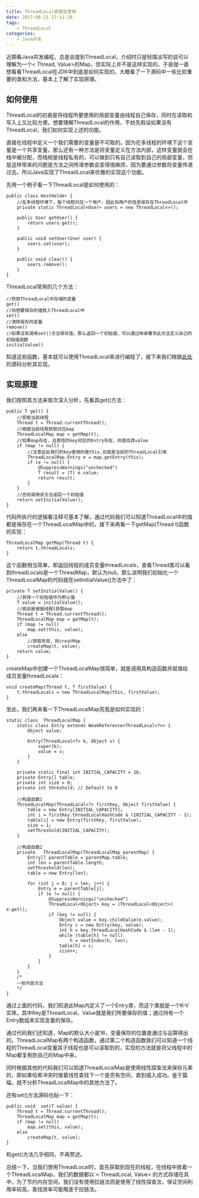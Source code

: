 ```yaml
---
title: ThreadLocal原理及使用
date: 2017-08-21 17:11:10
tags:
    - ThreadLocal
categories:
    - Java并发
---
```

近期看Java并发编程，总是会提到ThreadLocal，介绍时只是轻描淡写的说可以理解为一个< Thread, Value>的Map，但实际上并不是这样实现的，于是就一直想看看ThreadLocal在JDK中到底是如何实现的。大概看了一下源码中一些比较重要的类和方法，基本上了解了实现原理。
<!--more-->
## 如何使用
ThreadLocal的初衷是将线程所要使用的局部变量由线程自己保存，同时在读取和写入上又比较方便。想要理解ThreadLocal的作用，不妨先假设如果没有ThreadLocal，我们如何实现上述的功能。

直接在线程中定义一个我们需要的变量是不可取的。因为在多线程的环境下这个变量是一个共享变量。那么还有一种方法是将变量定义在方法内部，这样变量就会在栈中被分配，而栈帧是线程私有的，可以做到只有自己读取到自己的局部变量，但是这样带来的问题是方法之间传递参数会变得很麻烦，因为要通过参数将变量传递过去。所以Java实现了ThreadLocal来优雅的实现这个功能。

先用一个例子看一下ThreadLocal是如何使用的：
```
public class HostHolder {
    //在多线程环境下，每个线程对应一个用户，因此将用户的信息保存在ThreadLocal中
    private static ThreadLocal<User> users = new ThreadLocal<>();

    public User getUser() {
        return users.get();
    }

    public void setUser(User user) {
        users.set(user);
    }

    public void clear() {
        users.remove();
    }
}
```

ThreadLocal常用的几个方法：
```
//获取ThreadLocal中存储的变量
get()
//将想要保存的值放入ThreadLocal中
set()
//清除保存的变量
remove()
//如果没有调用set()方法保存值，那么返回一个初始值，可以通过继承覆写此方法定义自己的初始值函数
initialValue()
```
知道这些函数，基本就可以使用ThreadLocal来进行编程了，接下来我们根据[此处](http://grepcode.com/file/repository.grepcode.com/java/root/jdk/openjdk/8-b132/java/lang/ThreadLocal.java#ThreadLocal)的源码分析其实现。

## 实现原理
我们按照其方法来依次深入分析，先看其get()方法：
```
public T get() {
    //获取当前线程
    Thread t = Thread.currentThread();
    //根据当前线程获取对应map
    ThreadLocalMap map = getMap(t);
    //如果map存在，且查找的key对应的Entry存在，则查找其value
    if (map != null) {
        //注意此处我们的key使用的是this,也就是当前的ThreadLocal引用
        ThreadLocalMap.Entry e = map.getEntry(this);
        if (e != null) {
            @SuppressWarnings("unchecked")
            T result = (T) e.value;
            return result;
        }
    }
    //否则调用该方法返回一个初始值
    return setInitialValue();
}
```
代码所执行的逻辑看注释可基本了解，通过代码我们可以知道ThreadLocal中的值都是保存在一个ThreadLocalMap中的，接下来再看一下getMap(Thread t)函数的实现：
```
ThreadLocalMap getMap(Thread t) {
    return t.threadLocals;
}
```
这个函数相当简单，即返回线程的成员变量threadLocals，查看Thread类可以看到threadLocals是一个ThreadMap，默认为null。那么说明我们初始化一个ThreadLocalMap的代码就在setInitialValue()方法中了：
```
private T setInitialValue() {
    //获得一个初始值作为默认值
    T value = initialValue();
    //依旧是根据线程t获取map
    Thread t = Thread.currentThread();
    ThreadLocalMap map = getMap(t);
    if (map != null)
        map.set(this, value);
    else
        //获取失败，则creatMap
        createMap(t, value);
    return value;
}
```
createMap中创建一个ThreadLocalMap很简单，就是调用其构造函数并赋值给成员变量threadLocals：
```
void createMap(Thread t, T firstValue) {
    t.threadLocals = new ThreadLocalMap(this, firstValue);
}
```
至此，我们再来看一下ThreadLocalMap究竟是如何实现的：
```
static class  ThreadLocalMap {
    static class Entry extends WeakReference<ThreadLocal<?>> {
        Object value;

        Entry(ThreadLocal<?> k, Object v) {
            super(k);
            value = v;
        }
    }

    private static final int INITIAL_CAPACITY = 16;
    private Entry[] table;
    private int size = 0;
    private int threshold; // Default to 0
    
    //构造函数1
    ThreadLocalMap(ThreadLocal<?> firstKey, Object firstValue) {
        table = new Entry[INITIAL_CAPACITY];
        int i = firstKey.threadLocalHashCode & (INITIAL_CAPACITY - 1);
        table[i] = new Entry(firstKey, firstValue);
        size = 1;
        setThreshold(INITIAL_CAPACITY);
    }
    
    //构造函数2
    private   ThreadLocalMap(ThreadLocalMap parentMap) {
        Entry[] parentTable = parentMap.table;
        int len = parentTable.length;
        setThreshold(len);
        table = new Entry[len];

        for (int j = 0; j < len; j++) {
            Entry e = parentTable[j];
            if (e != null) {
                @SuppressWarnings("unchecked")
                ThreadLocal<Object> key = (ThreadLocal<Object>) e.get();
                if (key != null) {
                    Object value = key.childValue(e.value);
                    Entry c = new Entry(key, value);
                    int h = key.threadLocalHashCode & (len - 1);
                    while (table[h] != null)
                        h = nextIndex(h, len);
                    table[h] = c;
                    size++;
                }
            }
        }
    }
    /*
    一些内部方法
    */
}
```
通过上面的代码，我们知道此Map内定义了一个Entry类，而这个类就是一个K-V实体。其中Key是ThreadLocal，Value就是我们所要保存的值；通过持有一个Entry数组来实现变量的保存。

通过代码我们还知道，Map的默认大小是16，变量保存的位置是通过与运算得出的。ThreadLocalMap有两个构造函数，通过第二个构造函数我们可以知道一个线程的ThreadLocal变量其子线程也是可以读取到的，实现的方法就是将父线程中的Map都复制到自己的Map中来。

同时根据其他的代码我们可以知道ThreadLocalMap是使用线性探查法来保存元素的，即如果哈希冲突时接着线性查找下一个是否有空间，直到插入成功。鉴于篇幅，就不分析ThreadLocalMap中的其他方法了。

还有set()方法源码也贴一下：
```
public void  set(T value) {
    Thread t = Thread.currentThread();
    ThreadLocalMap map = getMap(t);
    if (map != null)
        map.set(this, value);
    else
        createMap(t, value);
}
```
和get()方法几乎相同，不再赘述。

总结一下，当我们使用ThreadLocal时，首先获取到现在的线程，在线程中放着一个ThreadLocalMap，我们的数据都以 < ThreadLocal, Value> 的方式存储在其中，为了节约内存空间，我们没有使用拉链法而是使用了线性探查法，保证空间利用率较高，查找效率可能略差于拉链法。
